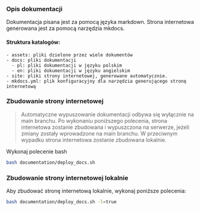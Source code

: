 
### Opis dokumentacji
Dokumentacja pisana jest za pomocą języka markdown.
Strona internetowa generowana jest za pomocą narzędzia mkdocs.
#### Struktura katalogów:
```
- assets: pliki dzielone przez wiele dokumentów
- docs: pliki dokumentacji
  - pl: pliki dokumentacji w języku polskim
  - en: pliki dokumentacji w języku angielskim
- site: pliki strony internetowej, generowane automatycznie.
- mkdocs.yml: plik konfiguracyjny dla narzędzia generującego stronę internetową
```

### Zbudowanie strony internetowej
>Automatyczne wypuszowanie dokumentacji odbywa się wyłącznie na main branchu.
> Po wykonaniu poniższego polecenia, strona internetowa zostanie zbudowana i wypuszczona na serwerze, jeżeli zmiany zostały wprowadzone na main branchu.
> W przeciwnym wypadku strona internetowa zostanie zbudowana lokalnie.

Wykonaj polecenie bash 
```sh
bash documentation/deploy_docs.sh
```


### Zbudowanie strony internetowej lokalnie

Aby zbudować stronę internetową lokalnie, wykonaj poniższe polecenia:
```sh
bash documentation/deploy_docs.sh -l=true
```